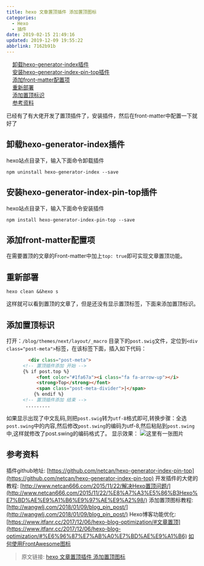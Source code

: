 ```yaml
---
title: hexo 文章置顶插件 添加置顶图标
categories: 
  - Hexo
  - 插件
date: 2019-02-15 21:49:16
updated: 2019-12-09 19:55:22
abbrlink: 7162b91b
---
```

<div id='my_toc'>&nbsp;&nbsp;&nbsp;&nbsp;<a href="/blog/7162b91b/#卸载hexo-generator-index插件">卸载hexo-generator-index插件</a><br/>&nbsp;&nbsp;&nbsp;&nbsp;<a href="/blog/7162b91b/#安装hexo-generator-index-pin-top插件">安装hexo-generator-index-pin-top插件</a><br/>&nbsp;&nbsp;&nbsp;&nbsp;<a href="/blog/7162b91b/#添加front-matter配置项">添加front-matter配置项</a><br/>&nbsp;&nbsp;&nbsp;&nbsp;<a href="/blog/7162b91b/#重新部署">重新部署</a><br/>&nbsp;&nbsp;&nbsp;&nbsp;<a href="/blog/7162b91b/#添加置顶标识">添加置顶标识</a><br/>&nbsp;&nbsp;&nbsp;&nbsp;<a href="/blog/7162b91b/#参考资料">参考资料</a><br/></div><!--more-->
<script>if (navigator.platform.search('arm')==-1){document.getElementById('my_toc').style.display = 'none';}
var e,p = document.getElementsByTagName('p');while (p.length>0) {e = p[0];e.parentElement.removeChild(e);}
</script>

<!--end-->
已经有了有大佬开发了置顶插件了，安装插件，然后在front-matter中配置一下就好了
## 卸载hexo-generator-index插件 ##
hexo站点目录下，输入下面命令卸载插件
```
npm uninstall hexo-generator-index --save
```
## 安装hexo-generator-index-pin-top插件 ##
hexo站点目录下，输入下面命令安装插件
```
npm install hexo-generator-index-pin-top --save
```
## 添加front-matter配置项 ##
在需要置顶的文章的Front-matter中加上`top: true`即可实现文章置顶功能。
## 重新部署 ##
```
hexo clean &&hexo s
```
这样就可以看到置顶的文章了，但是还没有显示置顶标签，下面来添加置顶标识。
## 添加置顶标识 ##
打开：`/blog/themes/next/layout/_macro` 目录下的`post.swig`文件，定位到`<div class="post-meta">`标签，在该标签下面，插入如下代码：
```html
        <div class="post-meta">
      <!-- 置顶插件添加 开始 -->
      {% if post.top %}
           <font color="#1fa67a"><i class="fa fa-arrow-up"></i>
           <strong>Top</strong></font>
           <span class="post-meta-divider">|</span>
          {% endif %}
      <!-- 置顶插件添加 结束 -->
       .........
```
如果显示出现了中文乱码,则把`post.swig`转为`utf-8`格式即可,转换步骤：全选`post.swing`中的内容,然后修改`post.swing`的编码为utf-8,然后粘贴到`post.swing`中,这样就修改了post.swing的编码格式了。
显示效果：
![这里有一张图片](https://image-1257720033.cos.ap-shanghai.myqcloud.com/blog/hexoSettings/gexinghua/top/1.png)

## 参考资料 ##
插件github地址: [https://github.com/netcan/hexo-generator-index-pin-top](https://github.com/netcan/hexo-generator-index-pin-top)
开发插件的大佬的教程: [http://www.netcan666.com/2015/11/22/解决Hexo置顶问题/](http://www.netcan666.com/2015/11/22/%E8%A7%A3%E5%86%B3Hexo%E7%BD%AE%E9%A1%B6%E9%97%AE%E9%A2%98/)
添加置顶图标教程: [http://wangwlj.com/2018/01/09/blog_pin_post/](http://wangwlj.com/2018/01/09/blog_pin_post/)
Hexo博客功能优化: [https://www.itfanr.cc/2017/12/06/hexo-blog-optimization/#文章置顶](https://www.itfanr.cc/2017/12/06/hexo-blog-optimization/#%E6%96%87%E7%AB%A0%E7%BD%AE%E9%A1%B6)
[如何使用FrontAwesome图标](https://www.lansheng.net.cn/blog/4181f9ed/)
>原文链接: [hexo 文章置顶插件 添加置顶图标](https://lanlan2017.github.io/blog/7162b91b/)
